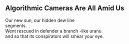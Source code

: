 Algorithmic Cameras Are All Amid Us
-----------------------------------
Our new sun, our hidden dew line  
segments.  
Went rescued in defender a branch -like uranu  
and so that its conspirators will smear your eye.  
